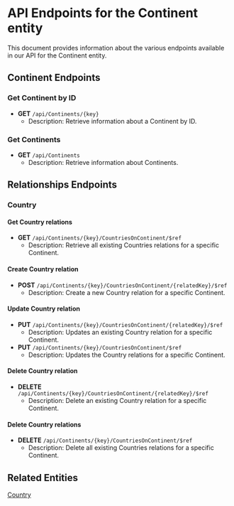 # API Endpoints for the Continent entity

This document provides information about the various endpoints available in our API for the Continent entity.

## Continent Endpoints

### Get Continent by ID
- **GET** `/api/Continents/{key}`
  - Description: Retrieve information about a Continent by ID.
  
### Get Continents
- **GET** `/api/Continents`
  - Description: Retrieve information about Continents.


## Relationships Endpoints

### Country

#### Get Country relations
- **GET** `/api/Continents/{key}/CountriesOnContinent/$ref`
  - Description: Retrieve all existing Countries relations for a specific Continent.
  
#### Create Country relation
- **POST** `/api/Continents/{key}/CountriesOnContinent/{relatedKey}/$ref`
  - Description: Create a new Country relation for a specific Continent.
  
#### Update Country relation
- **PUT** `/api/Continents/{key}/CountriesOnContinent/{relatedKey}/$ref`
  - Description: Updates an existing Country relation for a specific Continent.
- **PUT** `/api/Continents/{key}/CountriesOnContinent/$ref`
  - Description: Updates the Country relations for a specific Continent.

#### Delete Country relation
- **DELETE** `/api/Continents/{key}/CountriesOnContinent/{relatedKey}/$ref`
  - Description: Delete an existing Country relation for a specific Continent.

#### Delete Country relations
- **DELETE** `/api/Continents/{key}/CountriesOnContinent/$ref`
  - Description: Delete all existing Countries relations for a specific Continent.

## Related Entities

[Country](CountryEndpoints.md)
